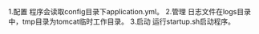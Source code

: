 1.配置
    程序会读取config目录下application.yml。
2.管理
    日志文件在logs目录中，tmp目录为tomcat临时工作目录。
3.启动
    运行startup.sh启动程序。